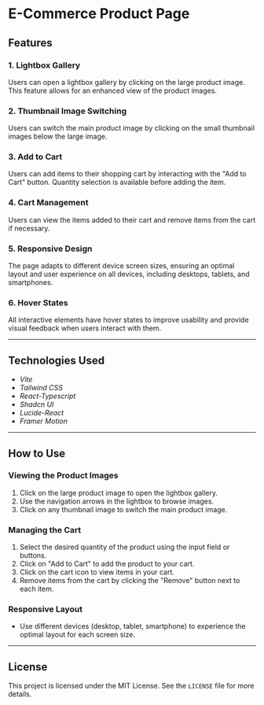 # E-Commerce Product Page

## Features

### 1. Lightbox Gallery

Users can open a lightbox gallery by clicking on the large product image. This feature allows for an enhanced view of the product images.

### 2. Thumbnail Image Switching

Users can switch the main product image by clicking on the small thumbnail images below the large image.

### 3. Add to Cart

Users can add items to their shopping cart by interacting with the "Add to Cart" button. Quantity selection is available before adding the item.

### 4. Cart Management

Users can view the items added to their cart and remove items from the cart if necessary.

### 5. Responsive Design

The page adapts to different device screen sizes, ensuring an optimal layout and user experience on all devices, including desktops, tablets, and smartphones.

### 6. Hover States

All interactive elements have hover states to improve usability and provide visual feedback when users interact with them.

---

## Technologies Used

- *Vite*
- *Tailwind CSS*
- *React-Typescript*
- *Shadcn UI*
- *Lucide-React*
- *Framer Motion*

---

## How to Use

### Viewing the Product Images

1. Click on the large product image to open the lightbox gallery.
2. Use the navigation arrows in the lightbox to browse images.
3. Click on any thumbnail image to switch the main product image.

### Managing the Cart

1. Select the desired quantity of the product using the input field or buttons.
2. Click on "Add to Cart" to add the product to your cart.
3. Click on the cart icon to view items in your cart.
4. Remove items from the cart by clicking the "Remove" button next to each item.

### Responsive Layout

- Use different devices (desktop, tablet, smartphone) to experience the optimal layout for each screen size.

---

## License

This project is licensed under the MIT License. See the `LICENSE` file for more details.
